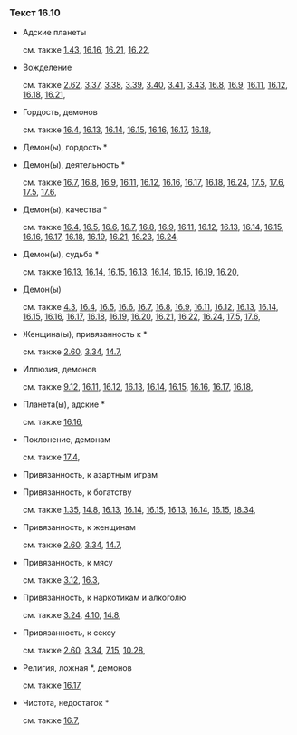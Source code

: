 ### Текст 16.10
	
- Адские планеты

	см. также  [1.43](../01/0143.md),  [16.16](../16/1616.md),  [16.21](../16/1621.md),  [16.22](../16/1622.md), 
	
- Вожделение

	см. также  [2.62](../02/0262.md),  [3.37](../03/0337.md),  [3.38](../03/0338.md),  [3.39](../03/0339.md),  [3.40](../03/0340.md),  [3.41](../03/0341.md),  [3.43](../03/0343.md),  [16.8](../16/1608.md),  [16.9](../16/1609.md),  [16.11](../16/1611.md),  [16.12](../16/1612.md),  [16.18](../16/1618.md),  [16.21](../16/1621.md), 
	
- Гордость, демонов

	см. также  [16.4](../16/1604.md),  [16.13](../16/1613.md),  [16.14](../16/1614.md),  [16.15](../16/1615.md),  [16.16](../16/1616.md),  [16.17](../16/1617.md),  [16.18](../16/1618.md), 
	
- Демон(ы), гордость \*

	
- Демон(ы), деятельность \*

	см. также  [16.7](../16/1607.md),  [16.8](../16/1608.md),  [16.9](../16/1609.md),  [16.11](../16/1611.md),  [16.12](../16/1612.md),  [16.16](../16/1616.md),  [16.17](../16/1617.md),  [16.18](../16/1618.md),  [16.24](../16/1624.md),  [17.5](../17/1705.md),  [17.6](../17/1706.md),  [17.5](../17/1705.md),  [17.6](../17/1706.md), 
	
- Демон(ы), качества \*

	см. также  [16.4](../16/1604.md),  [16.5](../16/1605.md),  [16.6](../16/1606.md),  [16.7](../16/1607.md),  [16.8](../16/1608.md),  [16.9](../16/1609.md),  [16.11](../16/1611.md),  [16.12](../16/1612.md),  [16.13](../16/1613.md),  [16.14](../16/1614.md),  [16.15](../16/1615.md),  [16.16](../16/1616.md),  [16.17](../16/1617.md),  [16.18](../16/1618.md),  [16.19](../16/1619.md),  [16.21](../16/1621.md),  [16.23](../16/1623.md),  [16.24](../16/1624.md), 
	
- Демон(ы), судьба \*

	см. также  [16.13](../16/1613.md),  [16.14](../16/1614.md),  [16.15](../16/1615.md),  [16.13](../16/1613.md),  [16.14](../16/1614.md),  [16.15](../16/1615.md),  [16.19](../16/1619.md),  [16.20](../16/1620.md), 
	
- Демон(ы)

	см. также  [4.3](../04/0403.md),  [16.4](../16/1604.md),  [16.5](../16/1605.md),  [16.6](../16/1606.md),  [16.7](../16/1607.md),  [16.8](../16/1608.md),  [16.9](../16/1609.md),  [16.11](../16/1611.md),  [16.12](../16/1612.md),  [16.13](../16/1613.md),  [16.14](../16/1614.md),  [16.15](../16/1615.md),  [16.16](../16/1616.md),  [16.17](../16/1617.md),  [16.18](../16/1618.md),  [16.19](../16/1619.md),  [16.20](../16/1620.md),  [16.21](../16/1621.md),  [16.22](../16/1622.md),  [16.24](../16/1624.md),  [17.5](../17/1705.md),  [17.6](../17/1706.md), 
	
- Женщина(ы), привязанность к \*

	см. также  [2.60](../02/0260.md),  [3.34](../03/0334.md),  [14.7](../14/1407.md), 
	
- Иллюзия, демонов

	см. также  [9.12](../09/0912.md),  [16.11](../16/1611.md),  [16.12](../16/1612.md),  [16.13](../16/1613.md),  [16.14](../16/1614.md),  [16.15](../16/1615.md),  [16.16](../16/1616.md),  [16.17](../16/1617.md),  [16.18](../16/1618.md), 
	
- Планета(ы), адские \*

	см. также  [16.16](../16/1616.md), 
	
- Поклонение, демонам

	см. также  [17.4](../17/1704.md), 
	
- Привязанность, к азартным играм

	
- Привязанность, к богатству

	см. также  [1.35](../01/0135.md),  [14.8](../14/1408.md),  [16.13](../16/1613.md),  [16.14](../16/1614.md),  [16.15](../16/1615.md),  [16.13](../16/1613.md),  [16.14](../16/1614.md),  [16.15](../16/1615.md),  [18.34](../18/1834.md), 
	
- Привязанность, к женщинам

	см. также  [2.60](../02/0260.md),  [3.34](../03/0334.md),  [14.7](../14/1407.md), 
	
- Привязанность, к мясу

	см. также  [3.12](../03/0312.md),  [16.3](../16/1603.md), 
	
- Привязанность, к наркотикам и алкоголю

	см. также  [3.24](../03/0324.md),  [4.10](../04/0410.md),  [14.8](../14/1408.md), 
	
- Привязанность, к сексу

	см. также  [2.60](../02/0260.md),  [3.34](../03/0334.md),  [7.15](../07/0715.md),  [10.28](../10/1028.md), 
	
- Религия, ложная \*, демонов

	см. также  [16.17](../16/1617.md), 
	
- Чистота, недостаток \*

	см. также  [16.7](../16/1607.md), 
